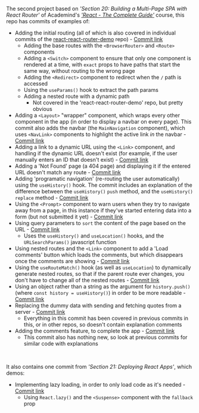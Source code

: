 The second project based on *'Section 20: Building a Multi-Page SPA with React Router'* of Academind's *['React - The Complete Guide'](https://acad.link/reactjs)* course, this repo has commits of examples of:

* Adding the initial routing (all of which is also covered in individual commits of the [react-react-router-demo](https://github.com/jro31/react-react-router-demo) repo) - [Commit link](https://github.com/jro31/react-great-quotes/commit/576c2033ad746c95f4082b6c7fe31d9c8b17b1a2)
  * Adding the base routes with the `<BrowserRouter>` and `<Route>` components
  * Adding a `<Switch>` component to ensure that only one component is rendered at a time, with `exact` props to have paths that start the same way, without routing to the wrong page
  * Adding the `<Redirect>` component to redirect when the `/` path is accessed
  * Using the `useParams()` hook to extract the path params
  * Adding a nested route with a dynamic path
    * Not covered in the 'react-react-router-demo' repo, but pretty obvious
* Adding a `<Layout>` "wrapper" component, which wraps every other component in the app (in order to display a navbar on every page). This commit also adds the navbar (the `MainNavigation` component), which uses `<NavLink>` components to highlight the active link *in* the navbar - [Commit link](https://github.com/jro31/react-great-quotes/commit/fbad59c59901ea1bd02e04e4ea2e43285b495131)
* Adding a link to a dynamic URL using the `<Link>` component, and handling if the dynamic URL doesn't exist (for example, if the user manually enters an ID that doesn't exist) - [Commit link](https://github.com/jro31/react-great-quotes/commit/0653d648a94fc7e2e7046c1c3a2a8e88b119d4af)
* Adding a 'Not Found' page (a 404 page) and displaying it if the entered URL doesn't match any route - [Commit link](https://github.com/jro31/react-great-quotes/commit/c76629325b4a00371b3a4fa2c9a4d6f78575ba24)
* Adding 'programatic navigation' (re-routing the user automatically) using the `useHistory()` hook. The commit includes an explanation of the difference between the `useHistory()` `push` method, and the `useHistory()` `replace` method - [Commit link](https://github.com/jro31/react-great-quotes/commit/7cb4fbda03c674ddecaa7ab3b98c02d13ae1a22b)
* Using the `<Prompt>` component to warn users when they try to navigate away from a page, in this instance if they've started entering data into a form (but not submitted it yet) - [Commit link](https://github.com/jro31/react-great-quotes/commit/69903fb32ad4162d0778885beeb307ecdaa6e627)
* Using query parameters to `sort` the content of the page based on the URL - [Commit link](https://github.com/jro31/react-great-quotes/commit/574b2bc55ad7d10736bb80a3379c6f7d56fae623)
  * Uses the `useHistory()` and `useLocation()` hooks, and the `URLSearchParams()` javascript function
* Using nested routes and the `<Link>` component to add a 'Load comments' button which loads the comments, but which disappears once the comments are showing - [Commit link](https://github.com/jro31/react-great-quotes/commit/8aaebf6d9dd6c16b6aa083a01e97cd9cf38e8ddc)
* Using the `useRouteMatch()` hook (as well as `useLocation`) to dynamically generate nested routes, so that if the parent route ever changes, you don't have to change all of the nested routes - [Commit link](https://github.com/jro31/react-great-quotes/commit/ca4fe4fc7ac3be1810c9ff4865962cb83407445e)
* Using an object rather than a string as the argument for `history.push()` (where `const history = useHistory()`) in order to be more readable - [Commit link](https://github.com/jro31/react-great-quotes/commit/9b1b2087671ca53eadad4bea3c058c9fb73dcccc)
* Replacing the dummy data with sending and fetching quotes from a server - [Commit link](https://github.com/jro31/react-great-quotes/commit/72cd45891d0fc433741de4e0dc9496b8a0c429d4)
  * Everything in this commit has been covered in previous commits in this, or in other repos, so doesn't contain explanation comments
* Adding the comments feature, to complete the app - [Commit link](https://github.com/jro31/react-great-quotes/commit/b5bc098a0d051644156ca1c7818c5af2c2e37e69)
  * This commit also has nothing new, so look at previous commits for similar code with explanations

<br />

It also contains one commit from *'Section 21: Deploying React Apps'*, which demos:

* Implementing lazy loading, in order to only load code as it's needed - [Commit link](https://github.com/jro31/react-great-quotes/commit/2b67e3b5b18972a5acfea77c39cba149a65fe3d7)
  * Using `React.lazy()` and the `<Suspense>` component with the `fallback` prop 

